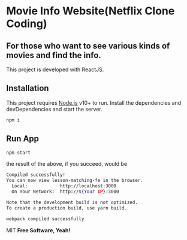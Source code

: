 # Movie Info Website(Netflix Clone Coding)

## For those who want to see various kinds of movies and find the info.

This project is developed with ReactJS.

## Installation
This project requires [Node.js](https://nodejs.org/) v10+ to run.
Install the dependencies and devDependencies and start the server.

```sh
npm i
```

## Run App
```sh
npm start
```
the result of the above, if you succeed, would be

```sh
Compiled successfully!
You can now view lesson-matching-fe in the browser.
  Local:            http://localhost:3000
  On Your Network:  http://${Your IP}:3000

Note that the development build is not optimized.
To create a production build, use yarn build.

webpack compiled successfully
```

MIT
**Free Software, Yeah!**
